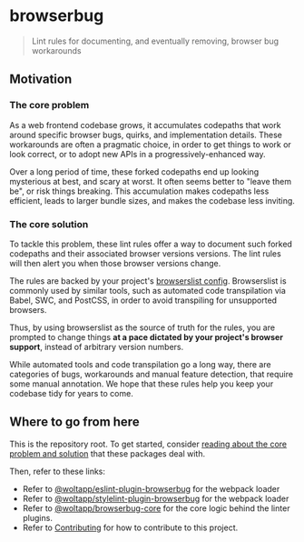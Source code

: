 # browserbug

> Lint rules for documenting, and eventually removing, browser bug workarounds

## Motivation

### The core problem

As a web frontend codebase grows, it accumulates codepaths that work around
specific browser bugs, quirks, and implementation details. These workarounds are
often a pragmatic choice, in order to get things to work or look correct, or to
adopt new APIs in a progressively-enhanced way.

Over a long period of time, these forked codepaths end up looking mysterious at
best, and scary at worst. It often seems better to "leave them be", or risk
things breaking. This accumulation makes codepaths less efficient, leads to
larger bundle sizes, and makes the codebase less inviting.

### The core solution

To tackle this problem, these lint rules offer a way to document such forked
codepaths and their associated browser versions versions. The lint rules will
then alert you when those browser versions change.

The rules are backed by your project's
[browserslist config](https://github.com/browserslist/browserslist#browserslist-).
Browserslist is commonly used by similar tools, such as automated code
transpilation via Babel, SWC, and PostCSS, in order to avoid transpiling for
unsupported browsers.

Thus, by using browserslist as the source of truth for the rules, you are
prompted to change things **at a pace dictated by your project's browser
support**, instead of arbitrary version numbers.

While automated tools and code transpilation go a long way, there are categories
of bugs, workarounds and manual feature detection, that require some manual
annotation. We hope that these rules help you keep your codebase tidy for years
to come.

## Where to go from here

This is the repository root. To get started, consider
[reading about the core problem and solution](#motivation) that these packages
deal with.

Then, refer to these links:

- Refer to
  [@woltapp/eslint-plugin-browserbug](./packages/eslint-plugin-browserbug/) for
  the webpack loader
- Refer to
  [@woltapp/stylelint-plugin-browserbug](./packages/stylelint-plugin-browserbug/)
  for the webpack loader
- Refer to [@woltapp/browserbug-core](./packages/browserbug-core/) for the core
  logic behind the linter plugins.
- Refer to [Contributing](/CONTRIBUTING.md) for how to contribute to this
  project.
